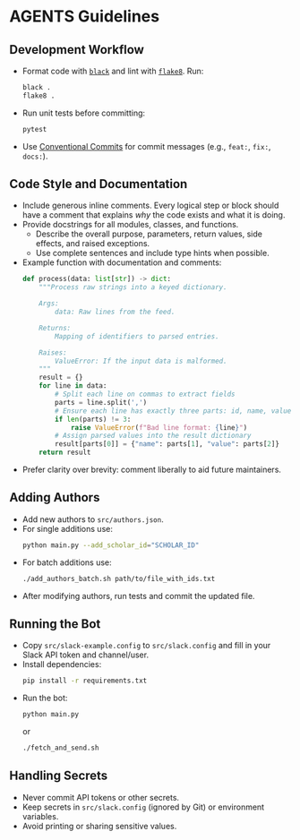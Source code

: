 # AGENTS Guidelines

## Development Workflow
- Format code with [`black`](https://black.readthedocs.io/en/stable/) and lint with [`flake8`](https://flake8.pycqa.org/). Run:
  ```bash
  black .
  flake8 .
  ```
- Run unit tests before committing:
  ```bash
  pytest
  ```
- Use [Conventional Commits](https://www.conventionalcommits.org/) for commit messages (e.g., `feat:`, `fix:`, `docs:`).

## Code Style and Documentation
- Include generous inline comments. Every logical step or block should have a comment that explains *why* the code exists and what it is doing.
- Provide docstrings for all modules, classes, and functions.
  - Describe the overall purpose, parameters, return values, side effects, and raised exceptions.
  - Use complete sentences and include type hints when possible.
- Example function with documentation and comments:
  ```python
  def process(data: list[str]) -> dict:
      """Process raw strings into a keyed dictionary.

      Args:
          data: Raw lines from the feed.

      Returns:
          Mapping of identifiers to parsed entries.

      Raises:
          ValueError: If the input data is malformed.
      """
      result = {}
      for line in data:
          # Split each line on commas to extract fields
          parts = line.split(',')
          # Ensure each line has exactly three parts: id, name, value
          if len(parts) != 3:
              raise ValueError(f"Bad line format: {line}")
          # Assign parsed values into the result dictionary
          result[parts[0]] = {"name": parts[1], "value": parts[2]}
      return result
  ```
- Prefer clarity over brevity: comment liberally to aid future maintainers.

## Adding Authors
- Add new authors to `src/authors.json`.
- For single additions use:
  ```bash
  python main.py --add_scholar_id="SCHOLAR_ID"
  ```
- For batch additions use:
  ```bash
  ./add_authors_batch.sh path/to/file_with_ids.txt
  ```
- After modifying authors, run tests and commit the updated file.

## Running the Bot
- Copy `src/slack-example.config` to `src/slack.config` and fill in your Slack API token and channel/user.
- Install dependencies:
  ```bash
  pip install -r requirements.txt
  ```
- Run the bot:
  ```bash
  python main.py
  ```
  or
  ```bash
  ./fetch_and_send.sh
  ```

## Handling Secrets
- Never commit API tokens or other secrets.
- Keep secrets in `src/slack.config` (ignored by Git) or environment variables.
- Avoid printing or sharing sensitive values.

